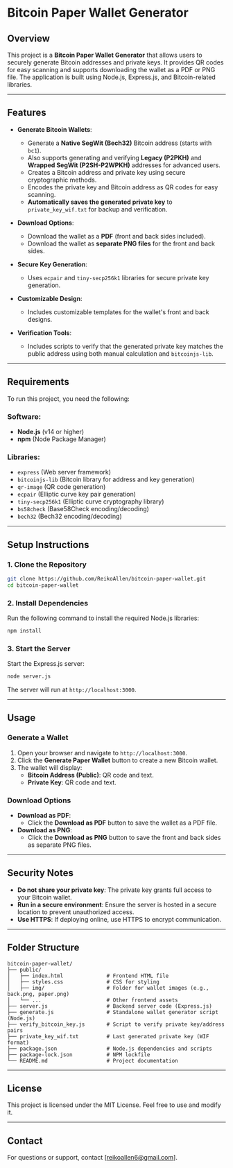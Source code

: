 # Bitcoin Paper Wallet Generator

## Overview
This project is a **Bitcoin Paper Wallet Generator** that allows users to securely generate Bitcoin addresses and private keys. It provides QR codes for easy scanning and supports downloading the wallet as a PDF or PNG file. The application is built using Node.js, Express.js, and Bitcoin-related libraries.

---

## Features
- **Generate Bitcoin Wallets**:
  - Generate a **Native SegWit (Bech32)** Bitcoin address (starts with `bc1`).
  - Also supports generating and verifying **Legacy (P2PKH)** and **Wrapped SegWit (P2SH-P2WPKH)** addresses for advanced users.
  - Creates a Bitcoin address and private key using secure cryptographic methods.
  - Encodes the private key and Bitcoin address as QR codes for easy scanning.
  - **Automatically saves the generated private key** to `private_key_wif.txt` for backup and verification.

- **Download Options**:
  - Download the wallet as a **PDF** (front and back sides included).
  - Download the wallet as **separate PNG files** for the front and back sides.

- **Secure Key Generation**:
  - Uses `ecpair` and `tiny-secp256k1` libraries for secure private key generation.

- **Customizable Design**:
  - Includes customizable templates for the wallet's front and back designs.

- **Verification Tools**:
  - Includes scripts to verify that the generated private key matches the public address using both manual calculation and `bitcoinjs-lib`.

---

## Requirements
To run this project, you need the following:

### Software:
- **Node.js** (v14 or higher)
- **npm** (Node Package Manager)

### Libraries:
- `express` (Web server framework)
- `bitcoinjs-lib` (Bitcoin library for address and key generation)
- `qr-image` (QR code generation)
- `ecpair` (Elliptic curve key pair generation)
- `tiny-secp256k1` (Elliptic curve cryptography library)
- `bs58check` (Base58Check encoding/decoding)
- `bech32` (Bech32 encoding/decoding)

---

## Setup Instructions

### 1. Clone the Repository
```bash
git clone https://github.com/ReikoAllen/bitcoin-paper-wallet.git
cd bitcoin-paper-wallet
```

### 2. Install Dependencies
Run the following command to install the required Node.js libraries:
```bash
npm install
```

### 3. Start the Server
Start the Express.js server:
```bash
node server.js
```
The server will run at `http://localhost:3000`.

---

## Usage

### Generate a Wallet
1. Open your browser and navigate to `http://localhost:3000`.
2. Click the **Generate Paper Wallet** button to create a new Bitcoin wallet.
3. The wallet will display:
   - **Bitcoin Address (Public)**: QR code and text.
   - **Private Key**: QR code and text.

### Download Options
- **Download as PDF**:
  - Click the **Download as PDF** button to save the wallet as a PDF file.
- **Download as PNG**:
  - Click the **Download as PNG** button to save the front and back sides as separate PNG files.

---

## Security Notes
- **Do not share your private key**: The private key grants full access to your Bitcoin wallet.
- **Run in a secure environment**: Ensure the server is hosted in a secure location to prevent unauthorized access.
- **Use HTTPS**: If deploying online, use HTTPS to encrypt communication.

---

## Folder Structure
```
bitcoin-paper-wallet/
├── public/
│   ├── index.html              # Frontend HTML file
│   ├── styles.css              # CSS for styling
│   ├── img/                    # Folder for wallet images (e.g., back.png, paper.png)
│   └── ...                     # Other frontend assets
├── server.js                   # Backend server code (Express.js)
├── generate.js                 # Standalone wallet generator script (Node.js)
├── verify_bitcoin_key.js       # Script to verify private key/address pairs
├── private_key_wif.txt         # Last generated private key (WIF format)
├── package.json                # Node.js dependencies and scripts
├── package-lock.json           # NPM lockfile
└── README.md                   # Project documentation
```

---

## License
This project is licensed under the MIT License. Feel free to use and modify it.

---

## Contact
For questions or support, contact [reikoallen6@gmail.com].
